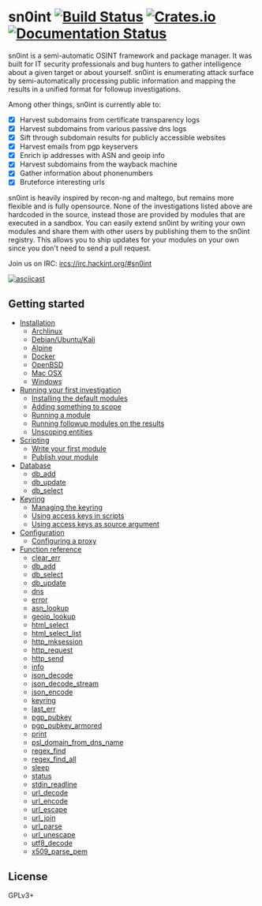 # sn0int [![Build Status][travis-img]][travis] [![Crates.io][crates-img]][crates] [![Documentation Status][docs-img]][docs]

[travis-img]:   https://travis-ci.org/kpcyrd/sn0int.svg?branch=master
[travis]:       https://travis-ci.org/kpcyrd/sn0int
[crates-img]:   https://img.shields.io/crates/v/sn0int.svg
[crates]:       https://crates.io/crates/sn0int
[docs-img]:     https://readthedocs.org/projects/sn0int/badge/?version=latest
[docs]:         https://sn0int.readthedocs.io/en/latest/?badge=latest

sn0int is a semi-automatic OSINT framework and package manager. It was built
for IT security professionals and bug hunters to gather intelligence about a
given target or about yourself. sn0int is enumerating attack surface by
semi-automatically processing public information and mapping the results in a
unified format for followup investigations.

Among other things, sn0int is currently able to:

- [X] Harvest subdomains from certificate transparency logs
- [X] Harvest subdomains from various passive dns logs
- [X] Sift through subdomain results for publicly accessible websites
- [X] Harvest emails from pgp keyservers
- [X] Enrich ip addresses with ASN and geoip info
- [X] Harvest subdomains from the wayback machine
- [X] Gather information about phonenumbers
- [X] Bruteforce interesting urls

sn0int is heavily inspired by recon-ng and maltego, but remains more flexible
and is fully opensource.  None of the investigations listed above are hardcoded
in the source, instead those are provided by modules that are executed in a
sandbox. You can easily extend sn0int by writing your own modules and share
them with other users by publishing them to the sn0int registry. This allows
you to ship updates for your modules on your own since you don't need to send a
pull request.

Join us on IRC: <ircs://irc.hackint.org/#sn0int>

[![asciicast](https://asciinema.org/a/shZ3TVY1o0opGFln3Oi2DAMCB.svg)](https://asciinema.org/a/shZ3TVY1o0opGFln3Oi2DAMCB)

## Getting started

- [Installation](https://sn0int.readthedocs.io/en/latest/install.html)
  - [Archlinux](https://sn0int.readthedocs.io/en/latest/install.html#archlinux)
  - [Debian/Ubuntu/Kali](https://sn0int.readthedocs.io/en/latest/install.html#debian-ubuntu-kali)
  - [Alpine](https://sn0int.readthedocs.io/en/latest/install.html#alpine)
  - [Docker](https://sn0int.readthedocs.io/en/latest/install.html#docker)
  - [OpenBSD](https://sn0int.readthedocs.io/en/latest/install.html#openbsd)
  - [Mac OSX](https://sn0int.readthedocs.io/en/latest/install.html#mac-osx)
  - [Windows](https://sn0int.readthedocs.io/en/latest/install.html#windows)
- [Running your first investigation](https://sn0int.readthedocs.io/en/latest/usage.html)
  - [Installing the default modules](https://sn0int.readthedocs.io/en/latest/usage.html#installing-the-default-modules)
  - [Adding something to scope](https://sn0int.readthedocs.io/en/latest/usage.html#adding-something-to-scope)
  - [Running a module](https://sn0int.readthedocs.io/en/latest/usage.html#running-a-module)
  - [Running followup modules on the results](https://sn0int.readthedocs.io/en/latest/usage.html#running-followup-modules-on-the-results)
  - [Unscoping entities](https://sn0int.readthedocs.io/en/latest/usage.html#unscoping-entities)
- [Scripting](https://sn0int.readthedocs.io/en/latest/scripting.html)
  - [Write your first module](https://sn0int.readthedocs.io/en/latest/scripting.html#write-your-first-module)
  - [Publish your module](https://sn0int.readthedocs.io/en/latest/scripting.html#publish-your-module)
- [Database](https://sn0int.readthedocs.io/en/latest/database.html)
  - [db_add](https://sn0int.readthedocs.io/en/latest/database.html#db-add)
  - [db_update](https://sn0int.readthedocs.io/en/latest/database.html#db-update)
  - [db_select](https://sn0int.readthedocs.io/en/latest/database.html#db-select)
- [Keyring](https://sn0int.readthedocs.io/en/latest/keyring.html)
  - [Managing the keyring](https://sn0int.readthedocs.io/en/latest/keyring.html#managing-the-keyring)
  - [Using access keys in scripts](https://sn0int.readthedocs.io/en/latest/keyring.html#using-access-keys-in-scripts)
  - [Using access keys as source argument](https://sn0int.readthedocs.io/en/latest/keyring.html#using-access-keys-as-source-argument)
- [Configuration](https://sn0int.readthedocs.io/en/latest/config.html)
  - [Configuring a proxy](https://sn0int.readthedocs.io/en/latest/config.html#configuring-a-proxy)
- [Function reference](https://sn0int.readthedocs.io/en/latest/reference.html)
  - [clear_err](https://sn0int.readthedocs.io/en/latest/reference.html#clear-err)
  - [db_add](https://sn0int.readthedocs.io/en/latest/reference.html#db-add)
  - [db_select](https://sn0int.readthedocs.io/en/latest/reference.html#db-select)
  - [db_update](https://sn0int.readthedocs.io/en/latest/reference.html#db-update)
  - [dns](https://sn0int.readthedocs.io/en/latest/reference.html#dns)
  - [error](https://sn0int.readthedocs.io/en/latest/reference.html#error)
  - [asn_lookup](https://sn0int.readthedocs.io/en/latest/reference.html#asn-lookup)
  - [geoip_lookup](https://sn0int.readthedocs.io/en/latest/reference.html#geoip-lookup)
  - [html_select](https://sn0int.readthedocs.io/en/latest/reference.html#html-select)
  - [html_select_list](https://sn0int.readthedocs.io/en/latest/reference.html#html-select-list)
  - [http_mksession](https://sn0int.readthedocs.io/en/latest/reference.html#http-mksession)
  - [http_request](https://sn0int.readthedocs.io/en/latest/reference.html#http-request)
  - [http_send](https://sn0int.readthedocs.io/en/latest/reference.html#http-send)
  - [info](https://sn0int.readthedocs.io/en/latest/reference.html#info)
  - [json_decode](https://sn0int.readthedocs.io/en/latest/reference.html#json-decode)
  - [json_decode_stream](https://sn0int.readthedocs.io/en/latest/reference.html#json-decode-stream)
  - [json_encode](https://sn0int.readthedocs.io/en/latest/reference.html#json-encode)
  - [keyring](https://sn0int.readthedocs.io/en/latest/reference.html#keyring)
  - [last_err](https://sn0int.readthedocs.io/en/latest/reference.html#last-err)
  - [pgp_pubkey](https://sn0int.readthedocs.io/en/latest/reference.html#pgp-pubkey)
  - [pgp_pubkey_armored](https://sn0int.readthedocs.io/en/latest/reference.html#pgp-pubkey-armored)
  - [print](https://sn0int.readthedocs.io/en/latest/reference.html#print)
  - [psl_domain_from_dns_name](https://sn0int.readthedocs.io/en/latest/reference.html#psl-domain-from-dns-name)
  - [regex_find](https://sn0int.readthedocs.io/en/latest/reference.html#regex-find)
  - [regex_find_all](https://sn0int.readthedocs.io/en/latest/reference.html#regex-find-all)
  - [sleep](https://sn0int.readthedocs.io/en/latest/reference.html#sleep)
  - [status](https://sn0int.readthedocs.io/en/latest/reference.html#status)
  - [stdin_readline](https://sn0int.readthedocs.io/en/latest/reference.html#stdin-readline)
  - [url_decode](https://sn0int.readthedocs.io/en/latest/reference.html#url-decode)
  - [url_encode](https://sn0int.readthedocs.io/en/latest/reference.html#url-encode)
  - [url_escape](https://sn0int.readthedocs.io/en/latest/reference.html#url-escape)
  - [url_join](https://sn0int.readthedocs.io/en/latest/reference.html#url-join)
  - [url_parse](https://sn0int.readthedocs.io/en/latest/reference.html#url-parse)
  - [url_unescape](https://sn0int.readthedocs.io/en/latest/reference.html#url-unescape)
  - [utf8_decode](https://sn0int.readthedocs.io/en/latest/reference.html#utf8-decode)
  - [x509_parse_pem](https://sn0int.readthedocs.io/en/latest/reference.html#x509-parse-pem)

## License

GPLv3+
